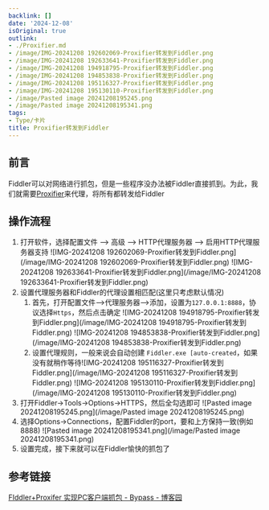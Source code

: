```yaml
---
backlink: []
date: '2024-12-08'
isOriginal: true
outlink:
- ./Proxifier.md
- /image/IMG-20241208 192602069-Proxifier转发到Fiddler.png
- /image/IMG-20241208 192633641-Proxifier转发到Fiddler.png
- /image/IMG-20241208 194918795-Proxifier转发到Fiddler.png
- /image/IMG-20241208 194853838-Proxifier转发到Fiddler.png
- /image/IMG-20241208 195116327-Proxifier转发到Fiddler.png
- /image/IMG-20241208 195130110-Proxifier转发到Fiddler.png
- /image/Pasted image 20241208195245.png
- /image/Pasted image 20241208195341.png
tags:
- Type/卡片
title: Proxifier转发到Fiddler
---
```

## 前言
Fiddler可以对网络进行抓包，但是一些程序没办法被Fiddler直接抓到。为此，我们就需要[Proxifier](./Proxifier.md)来代理，将所有都转发给Fiddler
## 操作流程
1. 打开软件，选择配置文件 --> 高级 --> HTTP代理服务器 --> 启用HTTP代理服务器支持
   ![IMG-20241208 192602069-Proxifier转发到Fiddler.png](/image/IMG-20241208 192602069-Proxifier转发到Fiddler.png)
   ![IMG-20241208 192633641-Proxifier转发到Fiddler.png](/image/IMG-20241208 192633641-Proxifier转发到Fiddler.png)
2. 设置代理服务器和Fiddler的代理设置相匹配(这里只考虑默认情况)
    1. 首先，打开配置文件-->代理服务器-->添加，设置为`127.0.0.1:8888`，协议选择`Https`，然后点击确定
       ![IMG-20241208 194918795-Proxifier转发到Fiddler.png](/image/IMG-20241208 194918795-Proxifier转发到Fiddler.png)
       ![IMG-20241208 194853838-Proxifier转发到Fiddler.png](/image/IMG-20241208 194853838-Proxifier转发到Fiddler.png)
    2. 设置代理规则，一般来说会自动创建 `Fiddler.exe [auto-created`，如果没有就稍作等待![IMG-20241208 195116327-Proxifier转发到Fiddler.png](/image/IMG-20241208 195116327-Proxifier转发到Fiddler.png)
       ![IMG-20241208 195130110-Proxifier转发到Fiddler.png](/image/IMG-20241208 195130110-Proxifier转发到Fiddler.png)
3. 打开Fiddler->Tools->Options->HTTPS，然后全勾选即可
   ![Pasted image 20241208195245.png](/image/Pasted image 20241208195245.png)
5. 选择Options->Connections，配置Fiddler的port，要和上方保持一致(例如8888)
   ![Pasted image 20241208195341.png](/image/Pasted image 20241208195341.png)
6. 设置完成，接下来就可以在Fiddler愉快的抓包了
## 参考链接
[FIddler+Proxifer 实现PC客户端抓包 - Bypass - 博客园](https://www.cnblogs.com/xiaozi/p/11684221.html)